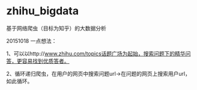 # zhihu_bigdata

基于网络爬虫（目标为知乎）的大数据分析

20151018 一点想法：

1、可以以http://www.zhihu.com/topics话题广场为起始，搜索问题下的精华问答，更容易找到优质答者。

2、循环递归爬虫，在用户的网页中搜索问题url->在问题的网页上搜索用户url，如此循环。

